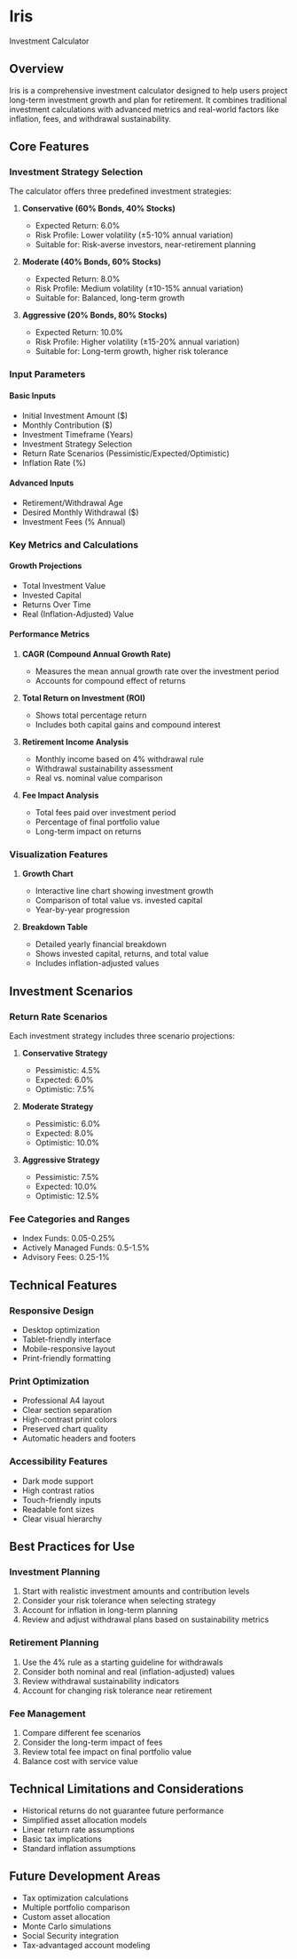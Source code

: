 # Iris
Investment Calculator

## Overview
Iris is a comprehensive investment calculator designed to help users project long-term investment growth and plan for retirement. It combines traditional investment calculations with advanced metrics and real-world factors like inflation, fees, and withdrawal sustainability.

## Core Features

### Investment Strategy Selection
The calculator offers three predefined investment strategies:

1. **Conservative (60% Bonds, 40% Stocks)**
   - Expected Return: 6.0%
   - Risk Profile: Lower volatility (±5-10% annual variation)
   - Suitable for: Risk-averse investors, near-retirement planning

2. **Moderate (40% Bonds, 60% Stocks)**
   - Expected Return: 8.0%
   - Risk Profile: Medium volatility (±10-15% annual variation)
   - Suitable for: Balanced, long-term growth

3. **Aggressive (20% Bonds, 80% Stocks)**
   - Expected Return: 10.0%
   - Risk Profile: Higher volatility (±15-20% annual variation)
   - Suitable for: Long-term growth, higher risk tolerance

### Input Parameters

#### Basic Inputs
- Initial Investment Amount ($)
- Monthly Contribution ($)
- Investment Timeframe (Years)
- Investment Strategy Selection
- Return Rate Scenarios (Pessimistic/Expected/Optimistic)
- Inflation Rate (%)

#### Advanced Inputs
- Retirement/Withdrawal Age
- Desired Monthly Withdrawal ($)
- Investment Fees (% Annual)

### Key Metrics and Calculations

#### Growth Projections
- Total Investment Value
- Invested Capital
- Returns Over Time
- Real (Inflation-Adjusted) Value

#### Performance Metrics
1. **CAGR (Compound Annual Growth Rate)**
   - Measures the mean annual growth rate over the investment period
   - Accounts for compound effect of returns

2. **Total Return on Investment (ROI)**
   - Shows total percentage return
   - Includes both capital gains and compound interest

3. **Retirement Income Analysis**
   - Monthly income based on 4% withdrawal rule
   - Withdrawal sustainability assessment
   - Real vs. nominal value comparison

4. **Fee Impact Analysis**
   - Total fees paid over investment period
   - Percentage of final portfolio value
   - Long-term impact on returns

### Visualization Features
1. **Growth Chart**
   - Interactive line chart showing investment growth
   - Comparison of total value vs. invested capital
   - Year-by-year progression

2. **Breakdown Table**
   - Detailed yearly financial breakdown
   - Shows invested capital, returns, and total value
   - Includes inflation-adjusted values

## Investment Scenarios

### Return Rate Scenarios
Each investment strategy includes three scenario projections:

1. **Conservative Strategy**
   - Pessimistic: 4.5%
   - Expected: 6.0%
   - Optimistic: 7.5%

2. **Moderate Strategy**
   - Pessimistic: 6.0%
   - Expected: 8.0%
   - Optimistic: 10.0%

3. **Aggressive Strategy**
   - Pessimistic: 7.5%
   - Expected: 10.0%
   - Optimistic: 12.5%

### Fee Categories and Ranges
- Index Funds: 0.05-0.25%
- Actively Managed Funds: 0.5-1.5%
- Advisory Fees: 0.25-1%

## Technical Features

### Responsive Design
- Desktop optimization
- Tablet-friendly interface
- Mobile-responsive layout
- Print-friendly formatting

### Print Optimization
- Professional A4 layout
- Clear section separation
- High-contrast print colors
- Preserved chart quality
- Automatic headers and footers

### Accessibility Features
- Dark mode support
- High contrast ratios
- Touch-friendly inputs
- Readable font sizes
- Clear visual hierarchy

## Best Practices for Use

### Investment Planning
1. Start with realistic investment amounts and contribution levels
2. Consider your risk tolerance when selecting strategy
3. Account for inflation in long-term planning
4. Review and adjust withdrawal plans based on sustainability metrics

### Retirement Planning
1. Use the 4% rule as a starting guideline for withdrawals
2. Consider both nominal and real (inflation-adjusted) values
3. Review withdrawal sustainability indicators
4. Account for changing risk tolerance near retirement

### Fee Management
1. Compare different fee scenarios
2. Consider the long-term impact of fees
3. Review total fee impact on final portfolio value
4. Balance cost with service value

## Technical Limitations and Considerations
- Historical returns do not guarantee future performance
- Simplified asset allocation models
- Linear return rate assumptions
- Basic tax implications
- Standard inflation assumptions

## Future Development Areas
- Tax optimization calculations
- Multiple portfolio comparison
- Custom asset allocation
- Monte Carlo simulations
- Social Security integration
- Tax-advantaged account modeling
